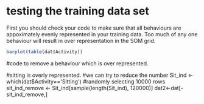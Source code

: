
# testing the training data set

First you should check your code to make sure that all behaviours are appoximately evenly represented in your training data. Too much of any one behaviour will result in over representation in the SOM grid. 

```R
barplot(table(dat$Activity))
```

#code to remove a behaviour which is over represented. 

#sitting is overly represented. 
#we can try to reduce the number 
Sit_ind <- which(dat$Activity=='Sitting') #randomly selecting 10000 rows
sit_ind_remove <- Sit_ind[sample(length(Sit_ind), 120000)]
dat2<-dat[-sit_ind_remove,]

